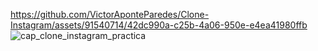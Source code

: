 https://github.com/VictorAponteParedes/Clone-Instagram/assets/91540714/42dc990a-c25b-4a06-950e-e4ea41980ffb
![cap_clone_instagram_practica](https://github.com/VictorAponteParedes/Clone-Instagram/assets/91540714/606fdfed-e5cf-4068-ac8d-4a14728190cc)
